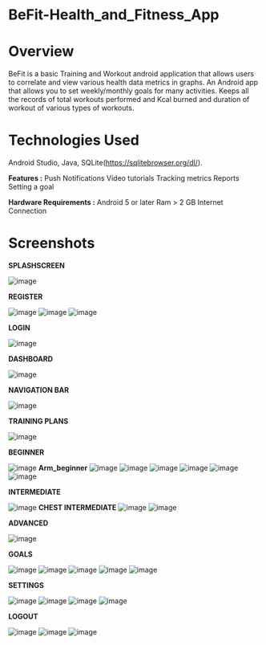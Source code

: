 # BeFit-Health_and_Fitness_App

# Overview
BeFit is a basic Training and Workout android application that allows users to correlate and view various health data metrics in graphs. An Android app that allows you to set weekly/monthly goals for many activities. Keeps all the records of total workouts performed and Kcal burned and duration of workout of various types of workouts.

# Technologies Used
Android Studio, Java, SQLite(https://sqlitebrowser.org/dl/).

**Features :**
Push Notifications
Video tutorials
Tracking metrics
Reports
Setting a goal

**Hardware Requirements :**
Android 5 or later
Ram > 2 GB
Internet Connection

# Screenshots

**SPLASHSCREEN**

![image](https://user-images.githubusercontent.com/72196083/137586903-53633dd7-53c4-49a4-834f-e334a3d29775.png)

**REGISTER**

![image](https://user-images.githubusercontent.com/72196083/137586912-00660016-9903-46ae-b073-a0521f91a175.png)
![image](https://user-images.githubusercontent.com/72196083/137586924-1c9750f4-2cd1-49ce-a5ab-480c5ab69fef.png)
![image](https://user-images.githubusercontent.com/72196083/137586929-b4343359-873f-4ed0-bfa1-cd990d2f5e5a.png)

**LOGIN**

![image](https://user-images.githubusercontent.com/72196083/137586940-07b2ff77-4e9e-4293-90d8-a61cfbbb3da7.png)

**DASHBOARD**

![image](https://user-images.githubusercontent.com/72196083/137586948-138753e0-86a6-479c-b120-44d8b84ca26e.png)

**NAVIGATION BAR**

![image](https://user-images.githubusercontent.com/72196083/137586954-207a1957-145e-4479-adbc-9e4f3c90fe59.png)

**TRAINING PLANS**

![image](https://user-images.githubusercontent.com/72196083/137586964-00c0d309-81cf-41de-9389-a35eb692730e.png)

**BEGINNER**

![image](https://user-images.githubusercontent.com/72196083/137586980-49f0d3c4-23f4-4140-8ce6-96fef11e885f.png)
        **Arm_beginner**
        ![image](https://user-images.githubusercontent.com/72196083/137587000-e41f0a6a-c114-411e-90b6-530ca1032240.png)
        ![image](https://user-images.githubusercontent.com/72196083/137587010-efcdc6f1-b95b-4612-b7b6-58aa7554ae38.png)
        ![image](https://user-images.githubusercontent.com/72196083/137587028-e16d6005-2e7e-4ad2-9655-ae3264908e16.png)
        ![image](https://user-images.githubusercontent.com/72196083/137587037-5c2f166d-ecd5-4897-9ced-b8e78c9edb0b.png)
        ![image](https://user-images.githubusercontent.com/72196083/137587042-572d7ec1-fca8-4ffd-b28b-768e491dad0a.png)
        ![image](https://user-images.githubusercontent.com/72196083/137587049-64b7255d-c990-4afb-9410-035d19c60dc7.png)

**INTERMEDIATE**

![image](https://user-images.githubusercontent.com/72196083/137587065-3bed4822-ae04-4931-aba7-bddaf36e3312.png)
        **CHEST INTERMEDIATE**
        ![image](https://user-images.githubusercontent.com/72196083/137587080-a1c20a86-b734-4eef-8369-433380e5fdd4.png)
        ![image](https://user-images.githubusercontent.com/72196083/137587091-cef16d46-0dc6-44cb-8579-a8cb1c7cc0ad.png)
        
**ADVANCED**

![image](https://user-images.githubusercontent.com/72196083/137587110-0510a21a-21cc-42ee-8fb6-164bec45b9c7.png)

**GOALS**

![image](https://user-images.githubusercontent.com/72196083/137587129-41ef80d9-9acc-4faa-8edd-c5d38c11b89e.png)
![image](https://user-images.githubusercontent.com/72196083/137587136-32fb9aed-bb4d-4acf-a63f-b271ffae39b5.png)
![image](https://user-images.githubusercontent.com/72196083/137587141-8b5374fe-516d-472c-8942-10b2f87eb3e6.png)
![image](https://user-images.githubusercontent.com/72196083/137587149-d6597802-18b1-41b4-b82f-4bd5af2a3ed3.png)
![image](https://user-images.githubusercontent.com/72196083/137587154-7fe0234a-3d2a-4e87-b95e-abb0c142cc4f.png)

**SETTINGS**

![image](https://user-images.githubusercontent.com/72196083/137587161-a8942635-a611-41ab-ba10-8616f02922e5.png)
![image](https://user-images.githubusercontent.com/72196083/137587168-8871b3e8-8248-4ca1-9b86-374200ac0105.png)
![image](https://user-images.githubusercontent.com/72196083/137587173-174c9452-ae71-4a09-94c9-3842c9bce427.png)
![image](https://user-images.githubusercontent.com/72196083/137587178-25095926-38d2-4c29-9106-79e855693788.png)

**LOGOUT**

![image](https://user-images.githubusercontent.com/72196083/137587193-9dbd7e42-541c-40ba-92df-6594a3485ff1.png)
![image](https://user-images.githubusercontent.com/72196083/137587204-0dcf466f-3caf-4479-974c-38d6b8e6de45.png)
![image](https://user-images.githubusercontent.com/72196083/137587212-91aa7cfd-8a61-4972-b8f2-27aa2f535879.png)







